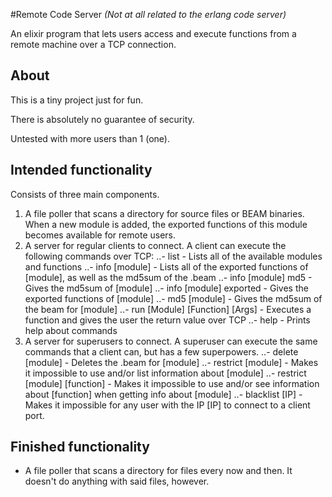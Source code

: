 #Remote Code Server
_(Not at all related to the erlang code server)_

An elixir program that lets users access and execute functions from a remote machine over a TCP connection.

## About
This is a tiny project just for fun.

There is absolutely no guarantee of security.

Untested with more users than 1 (one).

## Intended functionality
Consists of three main components.
1. A file poller that scans a directory for source files or BEAM binaries. When a new module is added, the exported functions of this module becomes available for remote users.
2. A server for regular clients to connect. A client can execute the following commands over TCP:
..- list - Lists all of the available modules and functions
..- info [module] - Lists all of the exported functions of [module], as well as the md5sum of the .beam
..- info [module] md5 - Gives the md5sum of [module]
..- info [module] exported - Gives the exported functions of [module]
..- md5 [module] - Gives the md5sum of the beam for [module]
..- run [Module] [Function] [Args] - Executes a function and gives the user the return value over TCP
..- help - Prints help about commands
3. A server for superusers to connect. A superuser can execute the same commands that a client can, but has a few superpowers.
..- delete [module] - Deletes the .beam for [module]
..- restrict [module] - Makes it impossible to use and/or list information about [module]
..- restrict [module] [function] - Makes it impossible to use and/or see information about [function] when getting info about [module]
..- blacklist [IP] - Makes it impossible for any user with the IP [IP] to connect to a client port.

## Finished functionality
- A file poller that scans a directory for files every now and then. It doesn't do anything with said files, however.